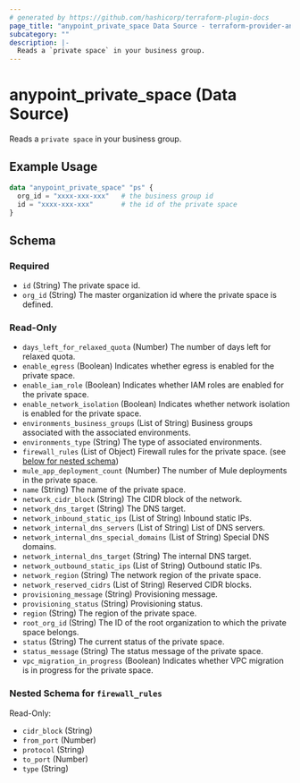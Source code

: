 ```yaml
---
# generated by https://github.com/hashicorp/terraform-plugin-docs
page_title: "anypoint_private_space Data Source - terraform-provider-anypoint"
subcategory: ""
description: |-
  Reads a `private space` in your business group.
---
```


# anypoint_private_space (Data Source)

Reads a `private space` in your business group.

## Example Usage

```terraform
data "anypoint_private_space" "ps" {
  org_id = "xxxx-xxx-xxx"   # the business group id
  id = "xxxx-xxx-xxx"       # the id of the private space
}
```

<!-- schema generated by tfplugindocs -->
## Schema

### Required

- `id` (String) The private space id.
- `org_id` (String) The master organization id where the private space is defined.

### Read-Only

- `days_left_for_relaxed_quota` (Number) The number of days left for relaxed quota.
- `enable_egress` (Boolean) Indicates whether egress is enabled for the private space.
- `enable_iam_role` (Boolean) Indicates whether IAM roles are enabled for the private space.
- `enable_network_isolation` (Boolean) Indicates whether network isolation is enabled for the private space.
- `environments_business_groups` (List of String) Business groups associated with the associated environments.
- `environments_type` (String) The type of associated environments.
- `firewall_rules` (List of Object) Firewall rules for the private space. (see [below for nested schema](#nestedatt--firewall_rules))
- `mule_app_deployment_count` (Number) The number of Mule deployments in the private space.
- `name` (String) The name of the private space.
- `network_cidr_block` (String) The CIDR block of the network.
- `network_dns_target` (String) The DNS target.
- `network_inbound_static_ips` (List of String) Inbound static IPs.
- `network_internal_dns_servers` (List of String) List of DNS servers.
- `network_internal_dns_special_domains` (List of String) Special DNS domains.
- `network_internal_dns_target` (String) The internal DNS target.
- `network_outbound_static_ips` (List of String) Outbound static IPs.
- `network_region` (String) The network region of the private space.
- `network_reserved_cidrs` (List of String) Reserved CIDR blocks.
- `provisioning_message` (String) Provisioning message.
- `provisioning_status` (String) Provisioning status.
- `region` (String) The region of the private space.
- `root_org_id` (String) The ID of the root organization to which the private space belongs.
- `status` (String) The current status of the private space.
- `status_message` (String) The status message of the private space.
- `vpc_migration_in_progress` (Boolean) Indicates whether VPC migration is in progress for the private space.

<a id="nestedatt--firewall_rules"></a>
### Nested Schema for `firewall_rules`

Read-Only:

- `cidr_block` (String)
- `from_port` (Number)
- `protocol` (String)
- `to_port` (Number)
- `type` (String)


